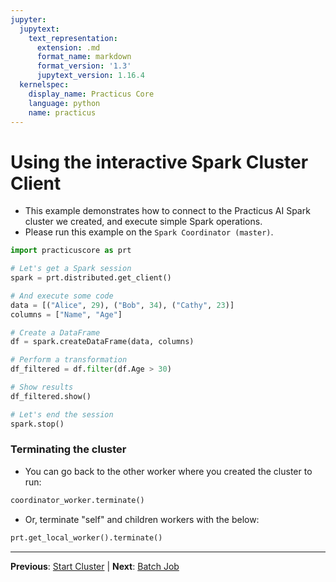 ```yaml
---
jupyter:
  jupytext:
    text_representation:
      extension: .md
      format_name: markdown
      format_version: '1.3'
      jupytext_version: 1.16.4
  kernelspec:
    display_name: Practicus Core
    language: python
    name: practicus
---
```


# Using the interactive Spark Cluster Client

- This example demonstrates how to connect to the Practicus AI Spark cluster we created, and execute simple Spark operations.
- Please run this example on the `Spark Coordinator (master)`.

```python
import practicuscore as prt 

# Let's get a Spark session
spark = prt.distributed.get_client()
```

```python
# And execute some code
data = [("Alice", 29), ("Bob", 34), ("Cathy", 23)]
columns = ["Name", "Age"]

# Create a DataFrame
df = spark.createDataFrame(data, columns)

# Perform a transformation
df_filtered = df.filter(df.Age > 30)

# Show results
df_filtered.show()
```

```python
# Let's end the session
spark.stop()
```

<!-- #region -->
### Terminating the cluster

- You can go back to the other worker where you created the cluster to run:

```python
coordinator_worker.terminate()
```
- Or, terminate "self" and children workers with the below:

```python
prt.get_local_worker().terminate()
```

<!-- #endregion -->


---

**Previous**: [Start Cluster](start-cluster.md) | **Next**: [Batch Job](../batch-job/batch-job.md)
